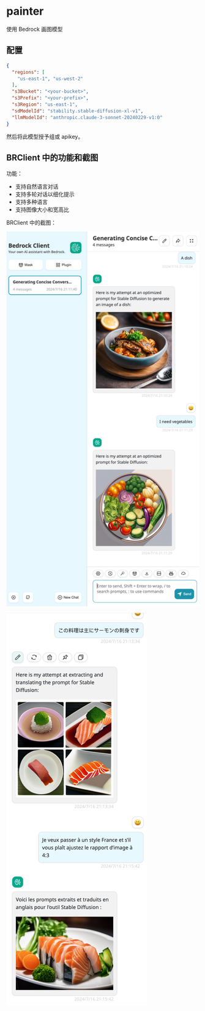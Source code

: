 # painter

使用 Bedrock 画图模型

## 配置

```json
{
  "regions": [
    "us-east-1", "us-west-2"
  ],
  "s3Bucket": "<your-bucket>",
  "s3Prefix": "<your-prefix>",
  "s3Region": "us-east-1",
  "sdModelId": "stability.stable-diffusion-xl-v1",
  "llmModelId": "anthropic.claude-3-sonnet-20240229-v1:0"
}
```

然后将此模型授予组或 apikey。

## BRClient 中的功能和截图

功能：

- 支持自然语言对话
- 支持多轮对话以细化提示
- 支持多种语言
- 支持图像大小和宽高比

BRClient 中的截图：

![demo dish](./screenshots/demo-dish-1.png)

![demo dish](./screenshots/demo-dish-2.png)
